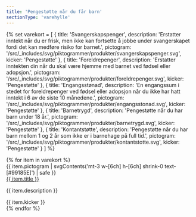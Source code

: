 ```yaml
---
title: 'Pengestøtte når du får barn'
sectionType: 'varehylle'
---
```


{% set varekort = [
  {
    title: 'Svangerskapspenger',
    description: 'Erstatter inntekt når du er frisk, men ikke kan fortsette å jobbe under svangerskapet fordi det kan medføre risiko for barnet.',
    pictogram: '/src/_includes/svg/piktogrammer/produkter/svangerskapspenger.svg',
    kicker: 'Pengestøtte'
  },
  {
    title: 'Foreldrepenger',
    description: 'Erstatter inntekten din når du skal være hjemme med barnet ved fødsel eller adopsjon.',
    pictogram: '/src/_includes/svg/piktogrammer/produkter/foreldrepenger.svg',
    kicker: 'Pengestøtte'
  },
  {
    title: 'Engangsstønad',
    description: 'En engangssum i stedet for foreldrepenger ved fødsel eller adopsjon når du ikke har hatt inntekt i 6 av de siste 10 månedene.',
    pictogram: '/src/_includes/svg/piktogrammer/produkter/engangsstonad.svg',
    kicker: 'Pengestøtte'
  },
  {
    title: 'Barnetrygd',
    description: 'Pengestøtte når du har barn under 18 år.',
    pictogram: '/src/_includes/svg/piktogrammer/produkter/barnetrygd.svg',
    kicker: 'Pengestøtte'
  },
  {
    title: 'Kontantstøtte',
    description: 'Pengestøtte når du har barn mellom 1 og 2 år som ikke er i barnehage på full tid.',
    pictogram: '/src/_includes/svg/piktogrammer/produkter/kontantstotte.svg',
    kicker: 'Pengestøtte'
  }
] %}

<div class="grid gap-px my-4 text-left sm:grid-cols-2 overflow-clip" style="--pictogram: #F5D3E2;">
  {% for item in varekort %}
  <div class="grid gap-3 py-6 sm:odd:pr-8 sm:even:pl-8 xs:flex xs:gap-6 xs:items-start ring-1 ring-slate-300">
    {{ item.pictogram | svgContents('mt-3 w-[6ch] h-[6ch] shrink-0 text-[#99185E]') | safe }}
    <div>
      <a href="#" class="text-lg font-semibold">{{ item.title }}</a>
      <p>{{ item.description }}</p>
      <div class="pt-4 mt-auto tracking-widest small-caps">{{ item.kicker }}</div>
    </div>
  </div>
  {% endfor %}
</div>